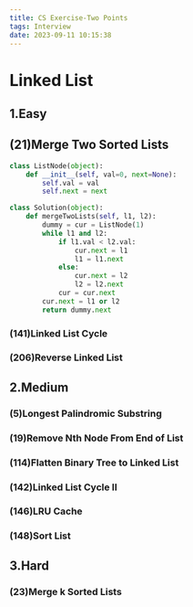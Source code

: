 ```yaml
---
title: CS Exercise-Two Points
tags: Interview
date: 2023-09-11 10:15:38
---
```


# Linked List

##   1.Easy



## (21)Merge Two Sorted Lists

```python
class ListNode(object):
    def __init__(self, val=0, next=None):
        self.val = val
        self.next = next

class Solution(object):
    def mergeTwoLists(self, l1, l2):
        dummy = cur = ListNode(1)
        while l1 and l2:
            if l1.val < l2.val:
                cur.next = l1
                l1 = l1.next
            else:
                cur.next = l2
                l2 = l2.next
            cur = cur.next
        cur.next = l1 or l2
        return dummy.next
```

###   (141)Linked List Cycle

###   (206)Reverse Linked List

##   2.Medium

###   (5)Longest Palindromic Substring

###   (19)Remove Nth Node From End of List

###   (114)Flatten Binary Tree to Linked List

###   (142)Linked List Cycle II

###   (146)LRU Cache

###   (148)Sort List

##   3.Hard

###   (23)Merge k Sorted Lists

